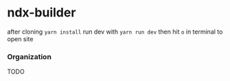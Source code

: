 # ndx-builder

after cloning `yarn install`
run dev with `yarn run dev`
then hit `o` in terminal to open site

### Organization

TODO
